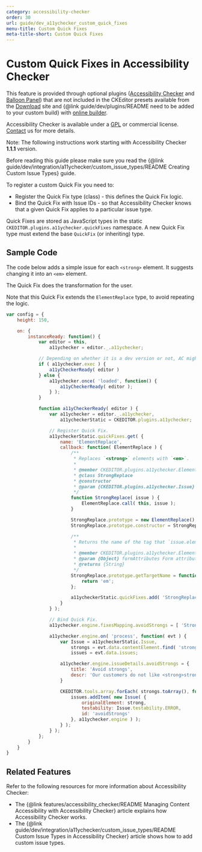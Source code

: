 ```yaml
---
category: accessibility-checker
order: 30
url: guide/dev_a11ychecker_custom_quick_fixes
menu-title: Custom Quick Fixes
meta-title-short: Custom Quick Fixes
---
```

<!--
Copyright (c) 2003-2020, CKSource - Frederico Knabben. All rights reserved.
For licensing, see LICENSE.md.
-->

# Custom Quick Fixes in Accessibility Checker

<info-box info="">
<p>
    This feature is provided through optional plugins (<a href="https://ckeditor.com/cke4/addon/a11ychecker">Accessibility Checker</a> and <a href="https://ckeditor.com/cke4/addon/balloonpanel">Balloon Panel</a>) that are not included in the CKEditor presets available from the <a href="https://ckeditor.com/ckeditor-4/download/">Download</a> site and {@link guide/dev/plugins/README need to be added to your custom build} with <a href="https://ckeditor.com/cke4/builder">online builder</a>.
</p>
<p>
    Accessibility Checker is available under a <a href="http://www.gnu.org/licenses/gpl.html">GPL</a> or commercial license. <a href="https://cksource.com/contact">Contact</a> us for more details.
</p>
</info-box>

Note: The following instructions work starting with Accessibility Checker **1.1.1** version.

Before reading this guide please make sure you read the {@link guide/dev/integration/a11ychecker/custom_issue_types/README Creating Custom Issue Types} guide.

To register a custom Quick Fix you need to:

* Register the Quick Fix type (class) - this defines the Quick Fix logic.
* Bind the Quick Fix with Issue IDs - so that Accessibility Checker knows that a given Quick Fix applies to a particular issue type.

Quick Fixes are stored as JavaScript types in the static `CKEDITOR.plugins.a11ychecker.quickFixes` namespace. A new Quick Fix type must extend the base `QuickFix` (or inheriting) type.

## Sample Code

The code below adds a simple issue for each `<strong>` element. It suggests changing it into an `<em>` element.

The Quick Fix does the transformation for the user.

Note that this Quick Fix extends the `ElementReplace` type, to avoid repeating the logic.


```js
var config = {
    height: 150,

    on: {
        instanceReady: function() {
            var editor = this,
                a11ychecker = editor._.a11ychecker;

            // Depending on whether it is a dev version or not, AC might not be available yet (#246).
            if ( a11ychecker.exec ) {
                a11yCheckerReady( editor )
            } else {
                a11ychecker.once( 'loaded', function() {
                    a11yCheckerReady( editor );
                } );
            }

            function a11yCheckerReady( editor ) {
                var a11ychecker = editor._.a11ychecker,
                    a11ycheckerStatic = CKEDITOR.plugins.a11ychecker;

                // Register Quick Fix.
                a11ycheckerStatic.quickFixes.get( {
                    name: 'ElementReplace',
                    callback: function( ElementReplace ) {
                        /**
                         * Replaces `<strong>` elements with `<em>`.
                         *
                         * @member CKEDITOR.plugins.a11ychecker.ElementReplace
                         * @class StrongReplace
                         * @constructor
                         * @param {CKEDITOR.plugins.a11ychecker.Issue} issue
                         */
                        function StrongReplace( issue ) {
                            ElementReplace.call( this, issue );
                        }

                        StrongReplace.prototype = new ElementReplace();
                        StrongReplace.prototype.constructor = StrongReplace;

                        /**
                         * Returns the name of the tag that `issue.element` should be converted to.
                         *
                         * @member CKEDITOR.plugins.a11ychecker.ElementReplace.StrongReplace
                         * @param {Object} formAttributes Form attributes from `fix` method.
                         * @returns {String}
                         */
                        StrongReplace.prototype.getTargetName = function( formAttributes ) {
                            return 'em';
                        };

                        a11ycheckerStatic.quickFixes.add( 'StrongReplace', StrongReplace );
                    }
                } );

                // Bind Quick Fix.
                a11ychecker.engine.fixesMapping.avoidStrongs = [ 'StrongReplace' ];

                a11ychecker.engine.on( 'process', function( evt ) {
                    var Issue = a11ycheckerStatic.Issue,
                        strongs = evt.data.contentElement.find( 'strong' ),
                        issues = evt.data.issues;

                    a11ychecker.engine.issueDetails.avoidStrongs = {
                        title: 'Avoid strongs',
                        descr: 'Our customers do not like <strong>strongs</strong>, use <em>emphasize</em> instead 😉'
                    }

                    CKEDITOR.tools.array.forEach( strongs.toArray(), function( strong ) {
                        issues.addItem( new Issue( {
                            originalElement: strong,
                            testability: Issue.testability.ERROR,
                            id: 'avoidStrongs'
                        }, a11ychecker.engine ) );
                    } );
                } );
            };
        }
    }
}
```

## Related Features

Refer to the following resources for more information about Accessibility Checker:

* The {@link features/accessibility_checker/README Managing Content Accessibility with Accessibility Checker} article explains how Accessibility Checker works.
* The {@link guide/dev/integration/a11ychecker/custom_issue_types/README Custom Issue Types in Accessibility Checker} article shows how to add custom issue types.
